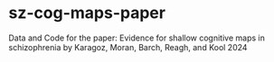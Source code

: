 # sz-cog-maps-paper
Data and Code for the paper: Evidence for shallow cognitive maps in schizophrenia by Karagoz, Moran, Barch, Reagh, and Kool 2024
